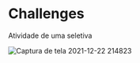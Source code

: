 # Challenges

Atividade de uma seletiva


![Captura de tela 2021-12-22 214823](https://user-images.githubusercontent.com/89592159/147171114-5ba8d4ca-536c-409e-9b18-6f448037db61.jpg)
